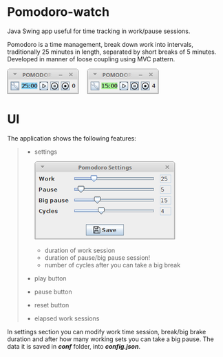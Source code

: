 # Pomodoro-watch
Java Swing app useful for time tracking in work/pause sessions. 

Pomodoro  is a time management, break down work into intervals, traditionally 25 minutes in length, separated by short breaks of 5 minutes.
 Developed in manner of loose coupling using MVC pattern.

![alt text](https://github.com/git-danutdruta/pomodoro-watch/blob/master/static/pomodoro_screenshot.png) &nbsp;&nbsp;&nbsp;
![alt text](https://github.com/git-danutdruta/pomodoro-watch/blob/master/static/pomodoro_pause_time.png)
# UI
The application shows the following features:
> - settings
>  
>   ![alt text](https://github.com/git-danutdruta/pomodoro-watch/blob/master/static/pomodoro_settings_dialog.png)
>   - duration of work session
>   - duration of pause/big pause session!
>   - number of cycles after you can take a big break 
> - play button
> - pause button
> - reset button
> - elapsed work sessions

In settings section you can modify work time session, break/big brake duration and after how many working sets
you can take a big pause.
The data it is saved in ***conf*** folder, into ***config.json***.

